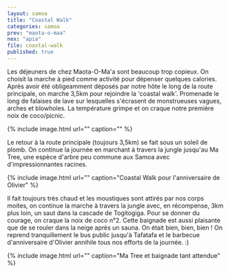 ```yaml
---
layout: samoa
title: "Coastal Walk"
categories: samoa
prev: "maota-o-maa"
nex: "apia"
file: coastal-walk
published: true
---
```


Les déjeuners de chez Maota-O-Ma'a sont beaucoup trop copieux. On choisit la marche à pied comme activité pour dépenser quelques calories. Après avoir été obligeamment déposés par notre hôte le long de la route principale, on marche 3,5km pour rejoindre la 'coastal walk'. Promenade le long de falaises de lave sur lesquelles s'écrasent de monstrueuses vagues, arches et blowholes. La température grimpe et on craque notre première noix de coco/picnic. 

{% include image.html url="" caption="" %}

Le retour à la route principale (toujours 3,5km) se fait sous un soleil de plomb. On continue la journée en marchant à travers la jungle jusqu'au Ma Tree, une espèce d'arbre peu commune aux Samoa avec d'impressionnantes racines. 

{% include image.html url="" caption="Coastal Walk pour l'anniversaire de Olivier" %}

Il fait toujours très chaud et les moustiques sont attirés par nos corps moites, on continue la marche à travers la jungle avec, en récompense, 3km plus loin, un saut dans la cascade de Togitogiga. Pour se donner du courage, on craque la noix de coco n°2. Cette baignade est aussi plaisante que de se rouler dans la neige après un sauna. On était bien, bien, bien ! On reprend tranquillement le bus public jusqu'à Tafatafa et le barbecue d'anniversaire d'Olivier annihile tous nos efforts de la journée. :)

{% include image.html url="" caption="Ma Tree et baignade tant attendue" %}




